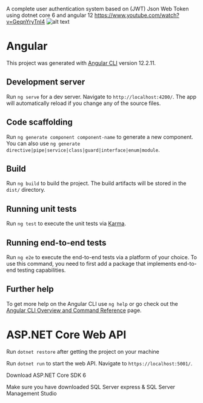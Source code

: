 A complete user authentication system based on (JWT) Json Web Token using dotnet core 6 and angular 12
https://www.youtube.com/watch?v=GeqnYryTnl4
![alt text](https://i9.ytimg.com/vi/GeqnYryTnl4/maxresdefault.jpg?v=620ea262&sqp=COCD5qEG&rs=AOn4CLDrg_J_n8AC7ZcLbOIOAMsVWlRq5Q)


# Angular

This project was generated with [Angular CLI](https://github.com/angular/angular-cli) version 12.2.11.

## Development server

Run `ng serve` for a dev server. Navigate to `http://localhost:4200/`. The app will automatically reload if you change any of the source files.

## Code scaffolding

Run `ng generate component component-name` to generate a new component. You can also use `ng generate directive|pipe|service|class|guard|interface|enum|module`.

## Build

Run `ng build` to build the project. The build artifacts will be stored in the `dist/` directory.

## Running unit tests

Run `ng test` to execute the unit tests via [Karma](https://karma-runner.github.io).

## Running end-to-end tests

Run `ng e2e` to execute the end-to-end tests via a platform of your choice. To use this command, you need to first add a package that implements end-to-end testing capabilities.

## Further help

To get more help on the Angular CLI use `ng help` or go check out the [Angular CLI Overview and Command Reference](https://angular.io/cli) page.



# ASP.NET Core Web API 

Run `dotnet restore` after getting the project on your machine

Run `dotnet run` to start the web API. Navigate to `https://localhost:5001/`.

Download ASP.NET Core SDK 6 

Make sure you have downloaded SQL Server express & SQL Server Management Studio 
